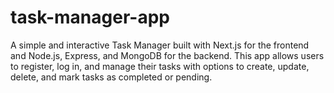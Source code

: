 # task-manager-app
A simple and interactive Task Manager built with Next.js for the frontend and Node.js, Express, and MongoDB for the backend. This app allows users to register, log in, and manage their tasks with options to create, update, delete, and mark tasks as completed or pending.  
